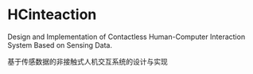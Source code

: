 # HCinteaction
Design and Implementation of Contactless Human-Computer Interaction System Based on Sensing Data.

基于传感数据的非接触式人机交互系统的设计与实现
